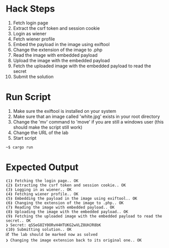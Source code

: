 # Hack Steps

1. Fetch login page
2. Extract the csrf token and session cookie
3. Login as wiener
4. Fetch wiener profile
5. Embed the payload in the image using exiftool
6. Change the extension of the image to .php
7. Read the image with embedded payload
8. Upload the image with the embedded payload
9. Fetch the uploaded image with the embedded payload to read the secret
10. Submit the solution

# Run Script

1. Make sure the exiftool is installed on your system
2. Make sure that an image called 'white.jpg' exists in your root directory
3. Change the 'mv' command to 'move' if you are still a windows user (this should make the script still work)
4. Change the URL of the lab
5. Start script

```
~$ cargo run
```

# Expected Output

```
⦗1⦘ Fetching the login page.. OK
⦗2⦘ Extracting the csrf token and session cookie.. OK
⦗3⦘ Logging in as wiener.. OK
⦗4⦘ Fetching wiener profile.. OK
⦗5⦘ Embedding the payload in the image using exiftool.. OK
⦗6⦘ Changing the extension of the image to .php.. OK
⦗7⦘ Reading the image with embedded payload.. OK
⦗8⦘ Uploading the image with the embedded payload.. OK
⦗9⦘ Fetching the uploaded image with the embedded payload to read the secret.. OK
❯ Secret: qSSeG8IY0ORvH4HTUKG2wVLZ8UHJR8bK
⦗10⦘ Submitting solution.. OK
🗹 The lab should be marked now as solved
❯ Changing the image extension back to its original one.. OK
```